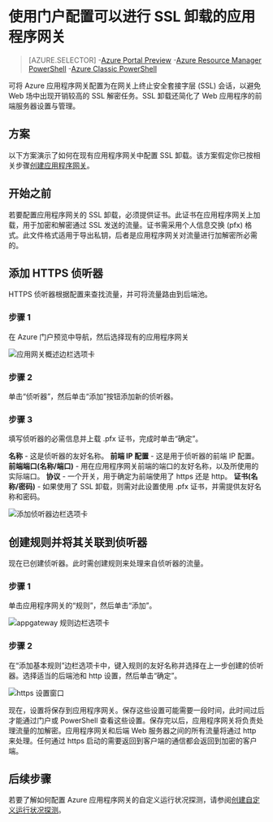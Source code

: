 <properties
   pageTitle="使用门户配置可以进行 SSL 卸载的应用程序网关 | Azure"
   description="本页说明了如何使用门户创建支持 SSL 卸载的应用程序网关"
   documentationCenter="na"
   services="application-gateway"
   authors="georgewallace"
   manager="carmonm"
   editor="tysonn"/>
<tags
	ms.service="application-gateway"
	ms.date="08/09/2016"
	wacn.date="09/12/2016"/>  


# 使用门户配置可以进行 SSL 卸载的应用程序网关

> [AZURE.SELECTOR]
-[Azure Portal Preview](/documentation/articles/application-gateway-ssl-portal/)
-[Azure Resource Manager PowerShell](/documentation/articles/application-gateway-ssl-arm/)
-[Azure Classic PowerShell](/documentation/articles/application-gateway-ssl/)

可将 Azure 应用程序网关配置为在网关上终止安全套接字层 (SSL) 会话，以避免 Web 场中出现开销较高的 SSL 解密任务。SSL 卸载还简化了 Web 应用程序的前端服务器设置与管理。

## 方案

以下方案演示了如何在现有应用程序网关中配置 SSL 卸载。该方案假定你已按相关步骤[创建应用程序网关](/documentation/articles/application-gateway-create-gateway-portal/)。

## 开始之前

若要配置应用程序网关的 SSL 卸载，必须提供证书。此证书在应用程序网关上加载，用于加密和解密通过 SSL 发送的流量。证书需采用个人信息交换 (pfx) 格式。此文件格式适用于导出私钥，后者是应用程序网关对流量进行加解密所必需的。

## 添加 HTTPS 侦听器

HTTPS 侦听器根据配置来查找流量，并可将流量路由到后端池。

### 步骤 1

在 Azure 门户预览中导航，然后选择现有的应用程序网关

![应用网关概述边栏选项卡][1]

### 步骤 2

单击“侦听器”，然后单击“添加”按钮添加新的侦听器。

### 步骤 3

填写侦听器的必需信息并上载 .pfx 证书，完成时单击“确定”。

**名称** - 这是侦听器的友好名称。
**前端 IP 配置** - 这是用于侦听器的前端 IP 配置。
**前端端口(名称/端口)** - 用在应用程序网关前端的端口的友好名称，以及所使用的实际端口。
**协议** - 一个开关，用于确定为前端使用了 https 还是 http。
**证书(名称/密码)** - 如果使用了 SSL 卸载，则需对此设置使用 .pfx 证书，并需提供友好名称和密码。

![添加侦听器边栏选项卡][2]

## 创建规则并将其关联到侦听器

现在已创建侦听器。此时需创建规则来处理来自侦听器的流量。

### 步骤 1

单击应用程序网关的“规则”，然后单击“添加”。

![appgateway 规则边栏选项卡][3]  


### 步骤 2

在“添加基本规则”边栏选项卡中，键入规则的友好名称并选择在上一步创建的侦听器。选择适当的后端池和 http 设置，然后单击“确定”。

![https 设置窗口][4]

现在，设置将保存到应用程序网关。保存这些设置可能需要一段时间，此时间过后才能通过门户或 PowerShell 查看这些设置。保存完以后，应用程序网关将负责处理流量的加解密。应用程序网关和后端 Web 服务器之间的所有流量将通过 http 来处理。任何通过 https 启动的需要返回到客户端的通信都会返回到加密的客户端。

## 后续步骤

若要了解如何配置 Azure 应用程序网关的自定义运行状况探测，请参阅[创建自定义运行状况探测](/documentation/articles/application-gateway-create-gateway-portal/)。

[1]: ./media/application-gateway-ssl-portal/figure1.png
[2]: ./media/application-gateway-ssl-portal/figure2.png
[3]: ./media/application-gateway-ssl-portal/figure3.png
[4]: ./media/application-gateway-ssl-portal/figure4.png

<!---HONumber=Mooncake_0905_2016-->